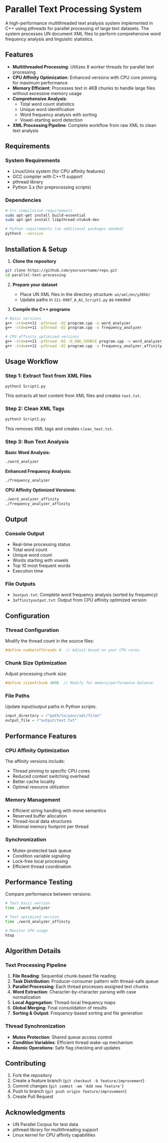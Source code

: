 # Parallel Text Processing System

A high-performance multithreaded text analysis system implemented in C++ using pthreads for parallel processing of large text datasets. The system processes UN document XML files to perform comprehensive word frequency analysis and linguistic statistics.

## Features

- **Multithreaded Processing**: Utilizes 8 worker threads for parallel text processing
- **CPU Affinity Optimization**: Enhanced versions with CPU core pinning for maximum performance
- **Memory Efficient**: Processes text in 4KB chunks to handle large files without excessive memory usage
- **Comprehensive Analysis**: 
  - Total word count statistics
  - Unique word identification
  - Word frequency analysis with sorting
  - Vowel-starting word detection
- **XML Processing Pipeline**: Complete workflow from raw XML to clean text analysis

## Requirements

### System Requirements
- Linux/Unix system (for CPU affinity features)
- GCC compiler with C++11 support
- pthread library
- Python 3.x (for preprocessing scripts)

### Dependencies
```bash
# C++ compilation requirements
sudo apt-get install build-essential
sudo apt-get install libpthread-stubs0-dev

# Python requirements (no additional packages needed)
python3 --version
```

## Installation & Setup

1. **Clone the repository**
```bash
git clone https://github.com/yourusername/repo.git
cd parallel-text-processing
```

2. **Prepare your dataset**
   - Place UN XML files in the directory structure: `un/xml/en/y20XX/`
   - Update paths in `22i-0907_A_A1_Script1.py` as needed

3. **Compile the C++ programs**
```bash
# Basic versions
g++ -std=c++11 -pthread -O2 program.cpp -o word_analyzer
g++ -std=c++11 -pthread -O2 program.cpp -o frequency_analyzer

# CPU affinity optimized versions
g++ -std=c++11 -pthread -O2 -D_GNU_SOURCE program.cpp -o word_analyzer_affinity
g++ -std=c++11 -pthread -O2 program.cpp -o frequency_analyzer_affinity
```

## Usage Workflow

### Step 1: Extract Text from XML Files
```bash
python3 Script1.py
```
This extracts all text content from XML files and creates `text.txt`.

### Step 2: Clean XML Tags
```bash
python3 Script2.py
```
This removes XML tags and creates `clean_text.txt`.

### Step 3: Run Text Analysis

**Basic Word Analysis:**
```bash
./word_analyzer
```

**Enhanced Frequency Analysis:**
```bash
./frequency_analyzer
```

**CPU Affinity Optimized Versions:**
```bash
./word_analyzer_affinity
./frequency_analyzer_affinity
```

## Output

### Console Output
- Real-time processing status
- Total word count
- Unique word count
- Words starting with vowels
- Top 10 most frequent words
- Execution time

### File Outputs
- `3output.txt`: Complete word frequency analysis (sorted by frequency)
- `3affinityoutput.txt`: Output from CPU affinity optimized version

## Configuration

### Thread Configuration
Modify the thread count in the source files:
```cpp
#define numberofthreads 8  // Adjust based on your CPU cores
```

### Chunk Size Optimization
Adjust processing chunk size:
```cpp
#define sizeofchunk 4096  // Modify for memory/performance balance
```

### File Paths
Update input/output paths in Python scripts:
```python
input_directory = r"path/to/your/xml/files"
output_file = r"output/text.txt"
```

## Performance Features

### CPU Affinity Optimization
The affinity versions include:
- Thread pinning to specific CPU cores
- Reduced context switching overhead
- Better cache locality
- Optimal resource utilization

### Memory Management
- Efficient string handling with move semantics
- Reserved buffer allocation
- Thread-local data structures
- Minimal memory footprint per thread

### Synchronization
- Mutex-protected task queue
- Condition variable signaling
- Lock-free local processing
- Efficient thread coordination

## Performance Testing

Compare performance between versions:
```bash
# Test basic version
time ./word_analyzer

# Test optimized version  
time ./word_analyzer_affinity

# Monitor CPU usage
htop
```

## Algorithm Details

### Text Processing Pipeline
1. **File Reading**: Sequential chunk-based file reading
2. **Task Distribution**: Producer-consumer pattern with thread-safe queue
3. **Parallel Processing**: Each thread processes assigned text chunks
4. **Word Extraction**: Character-by-character parsing with case normalization
5. **Local Aggregation**: Thread-local frequency maps
6. **Global Merging**: Final consolidation of results
7. **Sorting & Output**: Frequency-based sorting and file generation

### Thread Synchronization
- **Mutex Protection**: Shared queue access control
- **Condition Variables**: Efficient thread wake-up mechanism
- **Atomic Operations**: Safe flag checking and updates

## Contributing

1. Fork the repository
2. Create a feature branch (`git checkout -b feature/improvement`)
3. Commit changes (`git commit -am 'Add new feature'`)
4. Push to branch (`git push origin feature/improvement`)
5. Create Pull Request

## Acknowledgments

- UN Parallel Corpus for test data
- pthread library for multithreading support
- Linux kernel for CPU affinity capabilities
